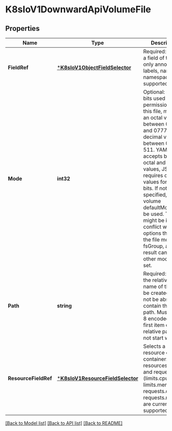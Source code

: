 # K8sIoV1DownwardApiVolumeFile

## Properties
Name | Type | Description | Notes
------------ | ------------- | ------------- | -------------
**FieldRef** | [***K8sIoV1ObjectFieldSelector**](k8s.io.v1.ObjectFieldSelector.md) | Required: Selects a field of the pod: only annotations, labels, name and namespace are supported. | [optional] [default to null]
**Mode** | **int32** | Optional: mode bits used to set permissions on this file, must be an octal value between 0000 and 0777 or a decimal value between 0 and 511. YAML accepts both octal and decimal values, JSON requires decimal values for mode bits. If not specified, the volume defaultMode will be used. This might be in conflict with other options that affect the file mode, like fsGroup, and the result can be other mode bits set. | [optional] [default to null]
**Path** | **string** | Required: Path is  the relative path name of the file to be created. Must not be absolute or contain the &#39;..&#39; path. Must be utf-8 encoded. The first item of the relative path must not start with &#39;..&#39; | [default to null]
**ResourceFieldRef** | [***K8sIoV1ResourceFieldSelector**](k8s.io.v1.ResourceFieldSelector.md) | Selects a resource of the container: only resources limits and requests (limits.cpu, limits.memory, requests.cpu and requests.memory) are currently supported. | [optional] [default to null]

[[Back to Model list]](../README.md#documentation-for-models) [[Back to API list]](../README.md#documentation-for-api-endpoints) [[Back to README]](../README.md)


